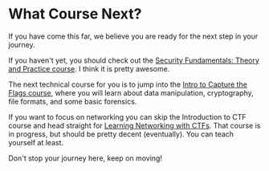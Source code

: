# What Course Next?

If you have come this far, we believe you are ready for the next step in
your journey.

If you haven't yet, you should check out the [Security Fundamentals:
Theory and Practice course](https://www.roppers.org/courses/security). I
think it is pretty awesome.

The next technical course for you is to jump into the [Intro to Capture
the Flags course](https://www.hoppersroppers.org/courseCTF.html), where
you will learn about data manipulation, cryptography, file formats, and
some basic forensics.

If you want to focus on networking you can skip the Introduction to CTF
course and head straight for [Learning Networking with
CTFs](https://academy.hoppersroppers.org/course/view.php?id=20). That
course is in progress, but should be pretty decent (eventually). You can
teach yourself at least. 

Don't stop your journey here, keep on moving!
